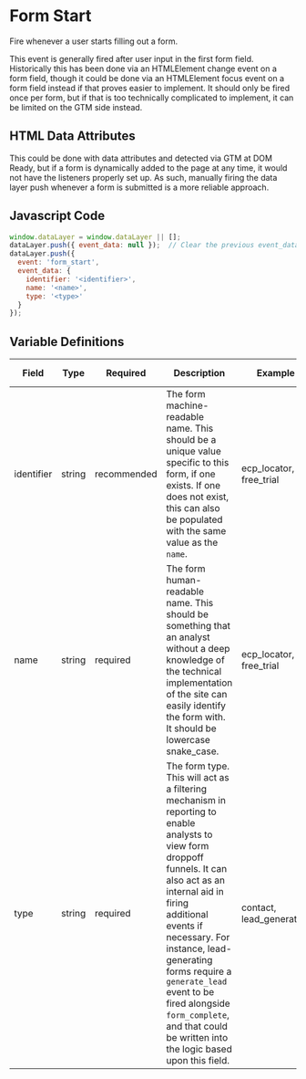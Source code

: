 # Form Start

Fire whenever a user starts filling out a form. 

This event is generally fired after user input in the first form field. Historically this has been done via an HTMLElement change event on a form field, though it could be done via an HTMLElement focus event on a form field instead if that proves easier to implement. It should only be fired once per form, but if that is too technically complicated to implement, it can be limited on the GTM side instead.

## HTML Data Attributes

This could be done with data attributes and detected via GTM at DOM Ready, but if a form is dynamically added to the page at any time, it would not have the listeners properly set up. As such, manually firing the data layer push whenever a form is submitted is a more reliable approach.

## Javascript Code

```js
window.dataLayer = window.dataLayer || [];
dataLayer.push({ event_data: null });  // Clear the previous event_data object.
dataLayer.push({
  event: 'form_start',
  event_data: {
    identifier: '<identifier>',
    name: '<name>',
    type: '<type>'
  }
});
```

## Variable Definitions

|Field|Type|Required|Description|Example|Pattern|Min Length|Max Length|Minimum|Maximum|Multiple Of|
| --- | --- | --- | --- | --- | --- | --- | --- | --- | --- | --- |
|identifier|string|recommended|The form machine-readable name. This should be a unique value specific to this form, if one exists. If one does not exist, this can also be populated with the same value as the `name`.|ecp_locator, free_trial|
|name|string|required|The form human-readable name. This should be something that an analyst without a deep knowledge of the technical implementation of the site can easily identify the form with. It should be lowercase snake_case.|ecp_locator, free_trial|
|type|string|required|The form type. This will act as a filtering mechanism in reporting to enable analysts to view form droppoff funnels. It can also act as an internal aid in firing additional events if necessary. For instance, lead-generating forms require a `generate_lead` event to be fired alongside `form_complete`, and that could be written into the logic based upon this field.|contact, lead_generation|
